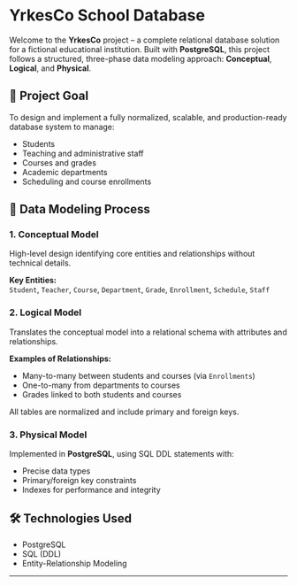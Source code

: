 # YrkesCo School Database

Welcome to the **YrkesCo** project – a complete relational database solution for a fictional educational institution. Built with **PostgreSQL**, this project follows a structured, three-phase data modeling approach: **Conceptual**, **Logical**, and **Physical**.

## 🎯 Project Goal

To design and implement a fully normalized, scalable, and production-ready database system to manage:

- Students  
- Teaching and administrative staff  
- Courses and grades  
- Academic departments  
- Scheduling and course enrollments  

## 🧱 Data Modeling Process

### 1. Conceptual Model

High-level design identifying core entities and relationships without technical details.

**Key Entities:**  
`Student`, `Teacher`, `Course`, `Department`, `Grade`, `Enrollment`, `Schedule`, `Staff`

### 2. Logical Model

Translates the conceptual model into a relational schema with attributes and relationships.

**Examples of Relationships:**

- Many-to-many between students and courses (via `Enrollments`)
- One-to-many from departments to courses
- Grades linked to both students and courses

All tables are normalized and include primary and foreign keys.

### 3. Physical Model

Implemented in **PostgreSQL**, using SQL DDL statements with:

- Precise data types  
- Primary/foreign key constraints  
- Indexes for performance and integrity

## 🛠 Technologies Used

- PostgreSQL  
- SQL (DDL)  
- Entity-Relationship Modeling  

---